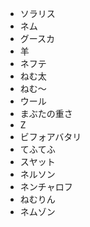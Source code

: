 * ソラリス
* ネム
* グースカ
* 羊
* ネフテ
* ねむ太
* ねむ〜
* ウール
* まぶたの重さ
* Z
* ビフォアバタリ
* てふてふ
* スヤット
* ネルソン
* ネンチャロフ
* ねむりん
* ネムゾン

